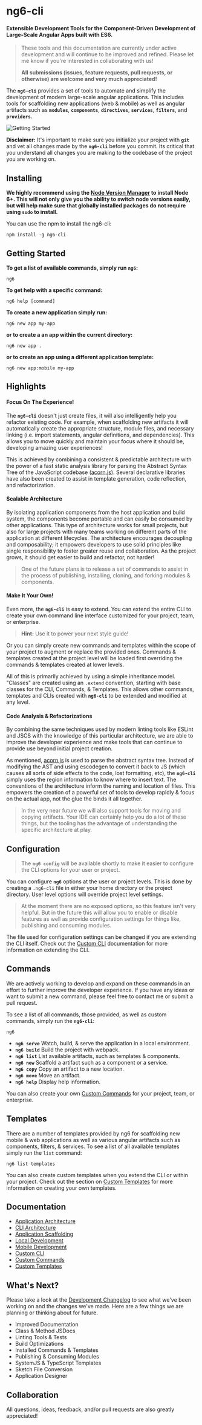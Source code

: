 # ng6-cli

#### Extensible Development Tools for the Component-Driven Development of Large-Scale Angular Apps built with ES6.


> These tools and this documentation are currently under active development and will continue to be improved and refined. Please let me know if you're interested in collaborating with us!
>
> **All submissions (issues, feature requests, pull requests, or otherwise) are welcome and very much appreciated!**

The **`ng6-cli`** provides a set of tools to automate and simplify the development of modern large-scale angular applications. This includes tools for scaffolding new applications (web & mobile) as well as angular artifacts such as **`modules`**,
**`components`**, **`directives`**, **`services`**, **`filters`**, and **`providers`**.


![Getting Started](https://github.com/asleepinglion/ng6-cli/blob/master/docs/getting-started.gif?raw=true "Getting Started...")


**Disclaimer:** It's important to make sure you initialize your project with **`git`** and vet all changes made by the **`ng6-cli`** before you commit. Its critical that you understand all changes you are making to the codebase of the project you are working on.


## Installing

**We highly recommend using the [Node Version Manager](https://github.com/creationix/nvm) to install Node 6+. This will not only give you the ability to switch node versions easily, but will help make sure that globally installed packages do not require using `sudo` to install.**

You can use the npm to install the ng6-cli:

```
npm install -g ng6-cli
```

## Getting Started

**To get a list of available commands, simply run `ng6`:**

```
ng6
```

**To get help with a specific command:**

```
ng6 help [command]
```

**To create a new application simply run:**

```
ng6 new app my-app
```

**or to create a an app within the current directory:**

```
ng6 new app .
```

**or to create an app using a different application template:**

```
ng6 new app:mobile my-app
```

## Highlights

#### Focus On The Experience!

The **`ng6-cli`** doesn't just create files, it will also intelligently help you refactor existing code. For example, when scaffolding new artifacts it will automatically create the appropriate structure, module files, and necessary linking (i.e. import statements, angular definitions, and dependencies). This allows you to move quickly and maintain your focus where it should be, developing amazing user experiences!

This is achieved by combining a consistent & predictable architecture with the power of a fast static analysis library for parsing the Abstract Syntax Tree of the JavaScript codebase ([acorn.js](https://github.com/ternjs/acorn)). Several declarative libraries have also been created to assist in template generation, code reflection, and refactorization.

#### Scalable Architecture

By isolating application components from the host application and build system, the components become portable and can easily be consumed by other applications. This type of architecture works for small projects, but also for large projects with many teams working on different parts of the application at different lifecycles. The architecture encourages decoupling and composability; it empowers developers to use solid principles like single responsibility to foster greater reuse and collaboration. As the project grows, it should get easier to build and refactor, not harder!

>One of the future plans is to release a set of commands to assist in the process of publishing, installing, cloning, and forking modules & components.

#### Make It Your Own!

Even more, the **`ng6-cli`** is easy to extend. You can extend the entire CLI to create your own command line interface customized for your project, team, or enterprise.

> **Hint:** Use it to power your next style guide!

Or you can simply create new commands and templates within the scope of your project to augment or replace the provided ones. Commands & templates created at the project level will be loaded first overriding the commands & templates created at lower levels.

All of this is primarily achieved by using a simple inheritance model. "Classes" are created using an `.extend` convention, starting with base classes for the CLI, Commands, & Templates. This allows other commands, templates and CLIs created with **`ng6-cli`** to be extended and modified at any level.

#### Code Analysis & Refactorizations

By combining the same techniques used by modern linting tools like ESLint and JSCS with the knowledge of this particular architecture, we are able to improve the developer experience and make tools that can continue to provide use beyond initial project creation.

As mentioned, [acorn.js](https://github.com/ternjs/acorn) is used to parse the abstract syntax tree. Instead of modifying the AST and using escodegen to convert it back to JS (which causes all sorts of side effects to the code, lost formatting, etc), the **`ng6-cli`** simply uses the region information to know where to insert text. The conventions of the architecture inform the naming and location of files. This empowers the creation of a powerful set of tools to develop rapidly & focus on the actual app, not the glue the binds it all together.

> In the very near future we will also support tools for moving and copying artifacts. Your IDE can certainly help you do a lot of these things, but the tooling has the advantage of understanding the specific architecture at play.

## Configuration

> The **`ng6 config`** will be available shortly to make it easier to configure the CLI options for your user or project.

You can configure **`ng6`** options at the user or project levels. This is done by creating a `.ng6-cli` file in either your home directory or the project directory. User level options will override project level settings.

> At the moment there are no exposed options, so this feature isn't very helpful. But in the future this will allow you to enable or disable features as well as provide configuration settings for things like, publishing and consuming modules.

The file used for configuration settings can be changed if you are extending the CLI itself. Check out the [Custom CLI](https://github.com/asleepinglion/ng6-cli/blob/master/docs/custom-cli.md) documentation for more information on extending the CLI.

## Commands

We are actively working to develop and expand on these commands in an effort to further improve the developer experience. If you have any ideas or want to submit a new command, please feel free to contact me or submit a pull request.

To see a list of all commands, those provided, as well as custom commands, simply run the **`ng6-cli`**:

```
ng6
```

- **`ng6 serve`** Watch, build, & serve the application in a local environment.
- **`ng6 build`** Build the project with webpack.
- **`ng6 list`** List available artifacts, such as templates & components.
- **`ng6 new`** Scaffold a artifact such as a component or a service.
- **`ng6 copy`** Copy an artifact to a new location.
- **`ng6 move`** Move an artifact.
- **`ng6 help`** Display help information.

You can also create your own [Custom Commands](https://github.com/asleepinglion/ng6-cli/blob/master/docs/commands.md) for your project, team, or enterprise.

## Templates

There are a number of templates provided by ng6 for scaffolding new mobile & web applications as well as various angular artifacts such as components, filters, & services. To see a list of all available templates simply run the `list` command:

```
ng6 list templates
```

You can also create custom templates when you extend the CLI or within your project. Check out the section on [Custom Templates](https://github.com/asleepinglion/ng6-cli/blob/master/docs/templates.md) for more information on creating your own templates.


## Documentation

- [Application Architecture](https://github.com/asleepinglion/ng6-cli/blob/master/docs/architecture.md)
- [CLI Architecture](https://github.com/asleepinglion/ng6-cli/blob/master/docs/cli-architecture.md)
- [Application Scaffolding](https://github.com/asleepinglion/ng6-cli/blob/master/docs/scaffolding.md)
- [Local Development](https://github.com/asleepinglion/ng6-cli/blob/master/docs/local-development.md)
- [Mobile Development](https://github.com/asleepinglion/ng6-cli/blob/master/docs/mobile-development.md)
- [Custom CLI](https://github.com/asleepinglion/ng6-cli/blob/master/docs/custom-cli.md)
- [Custom Commands](https://github.com/asleepinglion/ng6-cli/blob/master/docs/commands.md)
- [Custom Templates](https://github.com/asleepinglion/ng6-cli/blob/master/docs/templates.md)

## What's Next?

Please take a look at the [Development Changelog](https://github.com/asleepinglion/ng6-cli/blob/master/changelog.md) to see what we've been working on and the changes we've made. Here are a few things we are planning or thinking about for future.

- Improved Documentation
- Class & Method JSDocs
- Linting Tools & Tests
- Build Optimizations
- Installed Commands & Templates
- Publishing & Consuming Modules
- SystemJS & TypeScript Templates
- Sketch File Conversion
- Application Designer

## Collaboration

All questions, ideas, feedback, and/or pull requests are also greatly appreciated!
